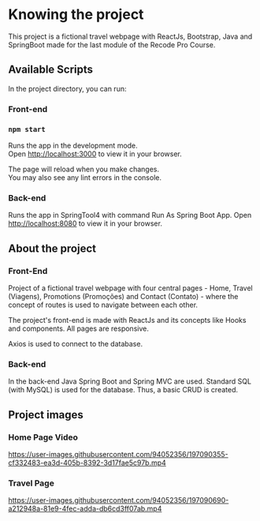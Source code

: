 # Knowing the project

This project is a fictional travel webpage with ReactJs, Bootstrap, Java and SpringBoot made for the last module of the Recode Pro Course.

## Available Scripts

In the project directory, you can run:

### Front-end
### `npm start`

Runs the app in the development mode.\
Open [http://localhost:3000](http://localhost:3000) to view it in your browser.

The page will reload when you make changes.\
You may also see any lint errors in the console.

### Back-end

Runs the app in SpringTool4 with command Run As Spring Boot App.
Open [http://localhost:8080](http://localhost:8080) to view it in your browser.

## About the project

### Front-End

Project of a fictional travel webpage with four central pages - Home, Travel (Viagens), Promotions (Promoções) and Contact (Contato) - where the concept of routes is used to navigate between each other. 

The project's front-end is made with ReactJs and its concepts like Hooks and components. All pages are responsive.

Axios is used to connect to the database.

### Back-end

In the back-end Java Spring Boot and Spring MVC are used. Standard SQL (with MySQL) is used for the database. Thus, a basic CRUD is created.

## Project images

### Home Page Video

https://user-images.githubusercontent.com/94052356/197090355-cf332483-ea3d-405b-8392-3d17fae5c97b.mp4
### Travel Page 

https://user-images.githubusercontent.com/94052356/197090690-a212948a-81e9-4fec-adda-db6cd3ff07ab.mp4